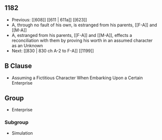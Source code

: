## 1182
- Previous: [[608]] [[611 | 611a]] [[623]] 
- A, through no fault of his own, is estranged from his parents, [[F-A]] and [[M-A]]
- A, estranged from his parents, [[F-A]] and [[M-A]], effects a reconciliation with them by proving his worth in an assumed character as an Unknown
- Next: [[830 | 830 ch A-2 to F-A]] [[1199]] 

## B Clause
- Assuming a Fictitious Character When Embarking  Upon a Certain Enterprise

## Group
- Enterprise

### Subgroup
- Simulation

